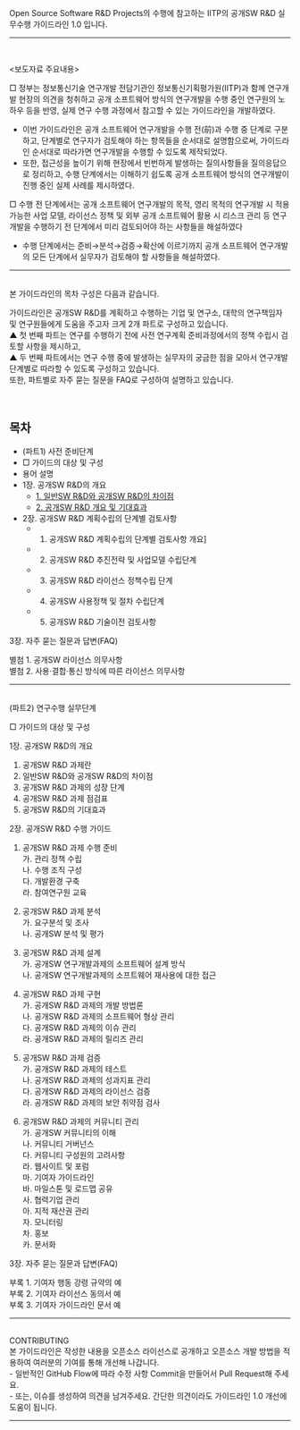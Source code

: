 Open Source Software R&D Projects의 수행에 참고하는 IITP의 공개SW R&D 실무수행 가이드라인 1.0 입니다. 
<hr>
<br>


<보도자료 주요내용>

□ 정부는 정보통신기술 연구개발 전담기관인 정보통신기획평가원(IITP)과 함께 연구개발 현장의 의견을 청취하고 공개 소프트웨어 방식의 연구개발을 수행 중인 연구원의 노하우 등을 반영, 실제 연구 수행 과정에서 참고할 수 있는 가이드라인을 개발하였다.

- 이번 가이드라인은 공개 소프트웨어 연구개발을 수행 전(前)과 수행 중 단계로 구분하고, 단계별로 연구자가 검토해야 하는 항목들을 순서대로 설명함으로써, 가이드라인 순서대로 따라가면 연구개발을 수행할 수 있도록 제작되었다.
 - 또한, 접근성을 높이기 위해 현장에서 빈번하게 발생하는 질의사항들을 질의응답으로 정리하고, 수행 단계에서는 이해하기 쉽도록 공개 소프트웨어 방식의 연구개발이 진행 중인 실제 사례를 제시하였다.

□ 수행 전 단계에서는 공개 소프트웨어 연구개발의 목적, 영리 목적의 연구개발 시 적용 가능한 사업 모델, 라이선스 정책 및 외부 공개 소프트웨어 활용 시 리스크 관리 등 연구개발을 수행하기 전 단계에서 미리 검토되어야 하는 사항들을 해설하였다
 - 수행 단계에서는 준비→분석→검증→확산에 이르기까지 공개 소프트웨어 연구개발의 모든 단계에서 실무자가 검토해야 할 사항들을 해설하였다.
 
<hr>
<br>
본 가이드라인의 목차 구성은 다음과 같습니다.<br>

가이드라인은 공개SW R&D를 계획하고 수행하는 기업 및 연구소, 대학의 연구책임자 및 연구원들에게 도움을 주고자 크게 2개 파트로 구성하고 있습니다. <br>
▲ 첫 번째 파트는 연구를 수행하기 전에 사전 연구계획 준비과정에서의 정책 수립시 검토할 사항을 제시하고, <br>
▲ 두 번째 파트에서는 연구 수행 중에 발생하는 실무자의 궁금한 점을 모아서 연구개발 단계별로 따라할 수 있도록 구성하고 있습니다. <br>
또한, 파트별로 자주 묻는 질문을 FAQ로 구성하여 설명하고 있습니다.<br>

<br>  

## 목차
+ (파트1) 사전 준비단계
+  □ 가이드의 대상 및 구성
+ 용어 설명 
+ 1장. 공개SW R&D의 개요<br>
  - [1. 일반SW R&D와 공개SW R&D의 차이점](https://github.com/iitp-rnd/oss-guideline/blob/main/part1/01.md)
  - [2. 공개SW R&D 개요 및 기대효과](https://github.com/iitp-rnd/oss-guideline/blob/main/part1/02.md)
+ 2장. 공개SW R&D 계획수립의 단계별 검토사항
  - 1. 공개SW R&D 계획수립의 단계별 검토사항 개요]
  - 2. 공개SW R&D 추진전략 및 사업모델 수립단계
  - 3. 공개SW R&D 라이선스 정책수립 단계
  - 4. 공개SW 사용정책 및 절차 수립단계	
  - 5. 공개SW R&D 기술이전 검토사항	

3장. 자주 묻는 질문과 답변(FAQ)	<br>

별첨 1. 공개SW 라이선스 의무사항	<br>
별첨 2. 사용·결합·통신 방식에 따른 라이선스 의무사항 <br>

<hr>
<br>
(파트2) 연구수행 실무단계<br>

□ 가이드의 대상 및 구성

1장. 공개SW R&D의 개요
  1. 공개SW R&D 과제란
  2. 일반SW R&D와 공개SW R&D의 차이점
  3. 공개SW R&D 과제의 성장 단계
  4. 공개SW R&D 과제 점검표
  5. 공개SW R&D의 기대효과

2장. 공개SW R&D 수행 가이드
  1. 공개SW R&D 과제 수행 준비 <br>
    가. 관리 정책 수립	<br>
    나. 수행 조직 구성	<br>
    다. 개발환경 구축	<br>
    라. 참여연구원 교육	<br>

  2. 공개SW R&D 과제 분석	<br>
    가. 요구분석 및 조사	<br>
    나. 공개SW 분석 및 평가	<br>

  3. 공개SW R&D 과제 설계	<br>
    가. 공개SW 연구개발과제의 소프트웨어 설계 방식	<br>
    나. 공개SW 연구개발과제의 소프트웨어 재사용에 대한 접근	<br>

  4. 공개SW R&D 과제 구현	<br>
    가. 공개SW R&D 과제의 개발 방법론	<br>
    나. 공개SW R&D 과제의 소프트웨어 형상 관리	<br>
    다. 공개SW R&D 과제의 이슈 관리	<br>
    라. 공개SW R&D 과제의 릴리즈 관리	<br>

  5. 공개SW R&D 과제 검증	<br>
    가. 공개SW R&D 과제의 테스트	<br>
    나. 공개SW R&D 과제의 성과지표 관리	<br>
    다. 공개SW R&D 과제의 라이선스 검증	<br>
    라. 공개SW R&D 과제의 보안 취약점 검사	<br>

  6. 공개SW R&D 과제의 커뮤니티 관리	<br>
    가. 공개SW 커뮤니티의 이해	<br>
    나. 커뮤니티 거버넌스	<br>
    다. 커뮤니티 구성원의 고려사항	<br>
    라. 웹사이트 및 포럼	<br>
    마. 기여자 가이드라인	<br>
    바. 마일스톤 및 로드맵 공유	<br>
    사. 협력기업 관리	<br>
    아. 지적 재산권 관리	<br>
    자. 모니터링	<br>
    차. 홍보	<br>
    카. 문서화<br>

3장. 자주 묻는 질문과 답변(FAQ)	<br>

부록 1. 기여자 행동 강령 규약의 예	<br>
부록 2. 기여자 라이선스 동의서 예	<br>
부록 3. 기여자 가이드라인 문서 예	<br>
<hr>
<br>
CONTRIBUTING<br>
본 가이드라인은 작성한 내용을 오픈소스 라이선스로 공개하고 오픈소스 개발 방법을 적용하여 여러분의 기여를 통해 개선해 나갑니다.<br>
- 일반적인 GitHub Flow에 따라 수정 사항 Commit을 만들어서 Pull Request해 주세요.<br>
- 또는, 이슈를 생성하여 의견을 남겨주세요. 간단한 의견이라도 가이드라인 1.0 개선에 도움이 됩니다.<br>

<hr>
<br>
